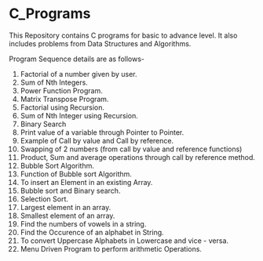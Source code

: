 # C_Programs
This Repository contains C programs for basic to advance level. It also includes problems from Data Structures and Algorithms.

Program Sequence details are as follows- 

01. Factorial of a number given by user.
02. Sum of Nth Integers.
03. Power Function Program.
04. Matrix Transpose Program.
05. Factorial using Recursion.
06. Sum of Nth Integer using Recursion.
07. Binary Search
08. Print value of a variable through Pointer to Pointer.
09. Example of Call by value and Call by reference.
10. Swapping of 2 numbers (from call by value and reference functions) 
11. Product, Sum and average operations through call by reference method.
12. Bubble Sort Algorithm.
13. Function of Bubble sort Algorithm.
14. To insert an Element in an existing Array.
15. Bubble sort and Binary search.
16. Selection Sort.
17. Largest element in an array.
18. Smallest element of an array.
19. Find the numbers of vowels in a string.
20. Find the Occurence of an alphabet in String.
21. To convert Uppercase Alphabets in Lowercase and vice - versa.
22. Menu Driven Program to perform arithmetic Operations.
